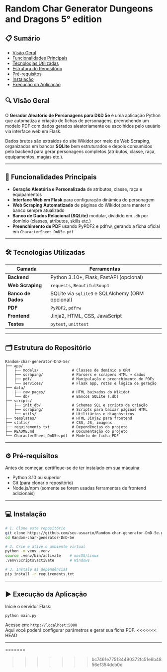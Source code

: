 # Random Char Generator Dungeons and Dragons 5° edition

## 📋 Sumário

- [Visão Geral](#visão-geral)  
- [Funcionalidades Principais](#funcionalidades-principais)  
- [Tecnologias Utilizadas](#tecnologias-utilizadas)  
- [Estrutura do Repositório](#estrutura-do-repositório)  
- [Pré-requisitos](#pré-requisitos)  
- [Instalação](#instalação)  
- [Execução da Aplicação](#execução-da-aplicação)  

## 🔍 Visão Geral

O **Gerador Aleatório de Personagens para D&D 5e** é uma aplicação Python que automatiza a criação de fichas de personagens, preenchendo um modelo PDF com dados gerados aleatoriamente ou escolhidos pelo usuário via interface web em Flask.

Dados brutos são extraídos do site Wikidot por meio de Web Scraping, organizados em bancos **SQLite** bem estruturados e depois consumidos pelo backend para gerar personagens completos (atributos, classe, raça, equipamentos, magias etc.).

---

## 🚀 Funcionalidades Principais

- **Geração Aleatória e Personalizada** de atributos, classe, raça e equipamentos  
- **Interface Web em Flask** para configuração dinâmica do personagem  
- **Web Scraping Automatizado** de páginas do Wikidot para manter o banco sempre atualizado  
- **Banco de Dados Relacional (SQLite)** modular, dividido em `.db` por domínio (classes, atributos, skills etc.)  
- **Preenchimento de PDF** usando PyPDF2 e pdfrw, gerando a ficha oficial em `CharacterSheet_DnD5e.pdf`  

---

## 🛠️ Tecnologias Utilizadas

| Camada          | Ferramentas                                                |
|-----------------|------------------------------------------------------------|
| **Backend**     | Python 3.10+, Flask, FastAPI (opcional)                    |
| **Web Scraping**| `requests`, `BeautifulSoup4`                               |
| **Banco de Dados** | SQLite via `sqlite3` e SQLAlchemy (ORM opcional)         |
| **PDF**         | `PyPDF2`, `pdfrw`                                          |
| **Frontend**    | Jinja2, HTML, CSS, JavaScript                              |
| **Testes**      | `pytest`, `unittest`                                       |

---

## 🗂️ Estrutura do Repositório

```text
Random-char-generator-DnD-5e/
├── app/
│   ├── models/               # Classes de domínio e ORM
│   ├── scraping/             # Parsers e scrapers HTML → dados
│   ├── pdf/                  # Manipulação e preenchimento de PDFs
│   └── services/             # Flask app, rotas e lógica de geração
├── data/
│   ├── raw_pages/            # HTML baixados do Wikidot
│   └── db/                   # Bancos SQLite (.db)
├── scripts/
│   ├── init_db/              # Schemas SQL e scripts de criação
│   ├── scraping/             # Scripts para baixar páginas HTML
│   └── utils/                # Utilitários e diagnósticos
├── templates/                # HTML Jinja2 para frontend
├── static/                   # CSS, JS, imagens
├── requirements.txt          # Dependências do projeto
├── README.md                 # Documentação do projeto
└── CharacterSheet_DnD5e.pdf  # Modelo de ficha PDF
```

---

## ⚙️ Pré-requisitos

Antes de começar, certifique-se de ter instalado em sua máquina:

- Python 3.10 ou superior  
- Git (para clonar o repositório)  
- Node.js/npm (somente se forem usadas ferramentas de frontend adicionais)  

---

## 💻 Instalação

```bash
# 1. Clone este repositório
git clone https://github.com/seu-usuario/Random-char-generator-DnD-5e.git
cd Random-char-generator-DnD-5e

# 2. Crie e ative o ambiente virtual
python -m venv .venv
source .venv/bin/activate    # macOS/Linux
.venv\Scripts\activate       # Windows

# 3. Instale as dependências
pip install -r requirements.txt
```

---

## ▶️ Execução da Aplicação

Inicie o servidor Flask:

```bash
python main.py
```

Acesse em: `http://localhost:5000`  
Aqui você poderá configurar parâmetros e gerar sua ficha PDF.
<<<<<<< HEAD

---
=======
>>>>>>> bc7461e775134490372fc51e6b4856ef354dcb0d
